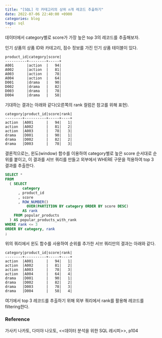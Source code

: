 ```yaml
---
title: "[SQL] 각 카테고리의 상위 n개 레코드 추출하기"
date: 2022-07-06 22:40:00 +0900
categories: blog
tags: sql
---
```


데이터에서 category별로 score가 가장 높은 top 3의 레코드를 추출해보자.

인기 상품의 상품 ID와 카테고리, 점수 정보를 가진 인기 상품 테이블이 있다. 

```
product_id|category|score|
----------+--------+-----+
A001      |action  |   94|
A002      |action  |   81|
A003      |action  |   78|
A004      |action  |   64|
D001      |drama   |   90|
D002      |drama   |   82|
D003      |drama   |   78|
D004      |drama   |   58|
```

기대하는 결과는 아래와 같다(오른쪽의 rank 컬럼은 참고를 위해 표현).

```
category|product_id|score|rank|
--------+----------+-----+----+
action  |A001      |   94|   1|
action  |A002      |   81|   2|
action  |A003      |   78|   3|
drama   |D001      |   90|   1|
drama   |D002      |   82|   2|
drama   |D003      |   78|   3|
```

결론적으로는, 윈도(window) 함수를 이용하여 category별로 높은 score 순서대로 순위를 붙이고, 이 결과를 서브 쿼리를 만들고 외부에서 WHERE 구문을 적용하여 top 3 결과를 추출한다.

```sql
SELECT *
FROM
  ( SELECT
        category
      , product_id
      , score
      , ROW_NUMBER()
          OVER(PARTITION BY category ORDER BY score DESC)
        AS rank
    FROM popular_products
  ) AS popular_products_with_rank
WHERE rank <= 3
ORDER BY category, rank
;
```

위의 쿼리에서 윈도 함수를 사용하여 순위를 추가한 서브 쿼리만의 결과는 아래와 같다.

```
category|product_id|score|rank|
--------+----------+-----+----+
action  |A001      |   94|   1|
action  |A002      |   81|   2|
action  |A003      |   78|   3|
action  |A004      |   64|   4|
drama   |D001      |   90|   1|
drama   |D002      |   82|   2|
drama   |D003      |   78|   3|
drama   |D004      |   58|   4|
```

여기에서 top 3 레코드를 추출하기 위해 외부 쿼리에서 rank를 활용해 레코드를 filtering한다.

### Reference

가사키 나카토, 다미야 나오토, <<데이터 분석을 위한 SQL 레시피>>, p104